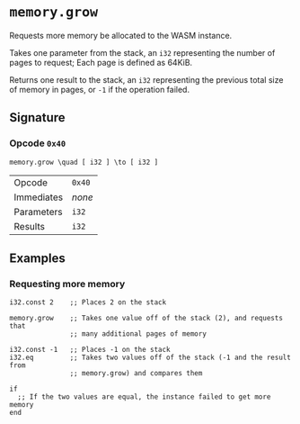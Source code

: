 
# `memory.grow`

Requests more memory be allocated to the WASM instance.

Takes one parameter from the stack, an `i32` representing the number of pages to request; Each page is defined as 64KiB.

Returns one result to the stack, an `i32` representing the previous total size of memory in pages, or `-1` if the operation failed.




## Signature

### Opcode `0x40`

```katex
memory.grow \quad [ i32 ] \to [ i32 ]
```

|  |  |
|--|--|
| Opcode | `0x40` |
| Immediates | _none_ |
| Parameters | `i32` |
| Results | `i32` |






## Examples

### Requesting more memory

```wasm
i32.const 2    ;; Places 2 on the stack

memory.grow    ;; Takes one value off of the stack (2), and requests that
               ;; many additional pages of memory

i32.const -1   ;; Places -1 on the stack
i32.eq         ;; Takes two values off of the stack (-1 and the result from
               ;; memory.grow) and compares them

if
  ;; If the two values are equal, the instance failed to get more memory
end
```
